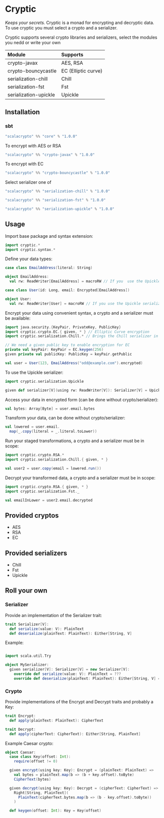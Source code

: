 # Cryptic

_Keeps your secrets._
Cryptic is a monad for encrypting and decryptic data.
To use cryptic you must select a crypto and a serializer.

Cryptic supports several crypto libraries and serializers,
select the modules you nedd or write your own

| Module                | Supports            |
|:----------------------|:--------------------| 
| crypto-javax          | AES, RSA            |
| crypto-bouncycastle   | EC (Elliptic curve) |
| serialization-chill   | Chill               | 
| serialization-fst     | Fst                 | 
| serialization-upickle | Upickle             | 

## Installation

### sbt

```sbt
"scalacrypto" %% "core" % "1.0.0"
```

To encrypt with AES or RSA

```sbt 
"scalacrypto" %% "crypto-javax" % "1.0.0"
```

To encrypt with EC

```sbt 
"scalacrypto" %% "crypto-bouncycastle" % "1.0.0"
```

Select serializer one of

```sbt
"scalacrypto" %% "serialization-chill" % "1.0.0"

"scalacrypto" %% "serialization-fst" % "1.0.0"

"scalacrypto" %% "serialization-upickle" % "1.0.0"
```

## Usage

Import base package and syntax extension:

```scala
import cryptic.*
import cryptic.syntax.*
```

Define your data types:

```scala
case class EmailAddress(literal: String)

object EmailAddress:
  val rw: ReadWriter[EmailAddress] = macroRW // If you  use the Upickle serializer

case class User(id: Long, email: Encrypted[EmailAddress])

object User:
  val rw: ReadWriter[User] = macroRW // If you use the Upickle serializer
```

Encrypt your data using convenient syntax, a crypto and a serializer must be available:

```scala
import java.security.{KeyPair, PrivateKey, PublicKey}
import cryptic.crypto.EC.{ given, * } // Elliptic Curve encryption
import cryptic.serialization.Chill.* // Brings the Chill serializer in scope

// We need a given public key to enable encryption for EC
private val keyPair: KeyPair = EC.keygen(256)
given private val publicKey: PublicKey = keyPair.getPublic

val user = User(123, EmailAddress("odd@example.com").encrypted)
```

To use the Upickle serializer:

```scala
import cryptic.serialization.Upickle

given def serializer[V](using rw: ReadWriter[V]): Serializer[V] = Upickle[V]
```

Access your data in encrypted form (can be done without crypto/serializer):

```scala
val bytes: Array[Byte] = user.email.bytes
```

Transform your data, can be done without crypto/serializer:

```scala
val lowered = user.email.
  map(_.copy(literal = _.literal.toLower))
```

Run your staged transformations, a crypto and a serializer must be in scope:

```scala
import cryptic.crypto.RSA.*
import cryptic.serialization.Chill.{ given, * }

val user2 = user.copy(email = lowered.run())
```

Decrypt your transformed data, a crypto and a serializer must be in scope:

```scala
import cryptic.crypto.RSA.{ given, * }
import cryptic.serialization.Fst._

val emailInLower = user2.email.decrypted
```

## Provided cryptos

- AES
- RSA
- EC

## Provided serializers

- Chill
- Fst
- Upickle

## Roll your own

### Serializer

Provide an implementation of the Serializer trait:

```scala
trait Serializer[V]:
  def serialize(value: V): PlainText
  def deserialize(plainText: PlainText): Either[String, V]
```

Example:

```scala

import scala.util.Try

object MySerializer:
  given serializer[V]: Serializer[V] = new Serializer[V]:
    override def serialize(value: V): PlainText = ???
    override def deserialize(plainText: PlainText): Either[String, V] = ???
```

### Crypto

Provide implementations of the Encrypt and Decrypt traits and probably a Key:

```scala
trait Encrypt:
  def apply(plainText: PlainText): CipherText

trait Decrypt:
  def apply(cipherText: CipherText): Either[String, PlainText]
```

Example Caesar crypto:

```scala
object Caesar:
  case class Key(offset: Int):
    require(offset != 0)

  given encrypt(using key: Key): Encrypt = (plainText: PlainText) =>  
    val bytes = plainText.map(b => (b + key.offset).toByte)
    CipherText(bytes)

  given decrypt(using key: Key): Decrypt = (cipherText: CipherText) =>
    Right[String, PlainText](
      PlainText(cipherText.bytes.map(b => (b - key.offset).toByte))
    )

  def keygen(offset: Int): Key = Key(offset)
```